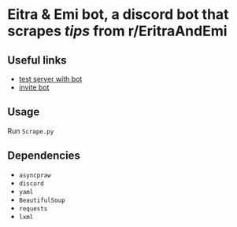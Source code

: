 # Eitra & Emi bot, a discord bot that scrapes *tips* from r/EritraAndEmi
## Useful links
- [test server with bot](https://discord.gg/7jTnar4USX)  
- [invite bot](https://discord.com/api/oauth2/authorize?client_id=905098976641044540&permissions=378832940608&scope=bot)
## Usage
Run `Scrape.py`
## Dependencies
- `asyncpraw`
- `discord`
- `yaml`
- `BeautifulSoup`
- `requests`
- `lxml`
